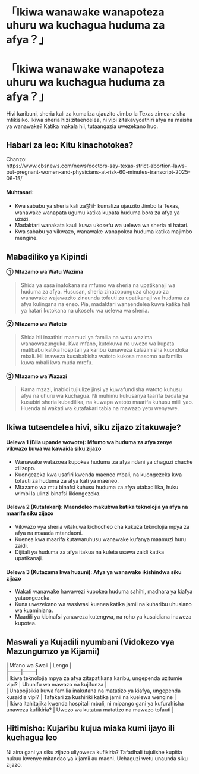 # 「Ikiwa wanawake wanapoteza uhuru wa kuchagua huduma za afya？」

<h1>「Ikiwa wanawake wanapoteza uhuru wa kuchagua huduma za afya？」</h1>
<p>Hivi karibuni, sheria kali za kumaliza ujauzito Jimbo la Texas zimeanzisha mtikisiko. Ikiwa sheria hizi zitaendelea, ni vipi zitakavyoathiri afya na maisha ya wanawake? Katika makala hii, tutaangazia uwezekano huo.</p>
<h2>Habari za leo: Kitu kinachotokea?</h2>
<p>Chanzo:<br />
https://www.cbsnews.com/news/doctors-say-texas-strict-abortion-laws-put-pregnant-women-and-physicians-at-risk-60-minutes-transcript-2025-06-15/</p>
<h4>Muhtasari:</h4>
<ul>
<li>Kwa sababu ya sheria kali za禁止 kumaliza ujauzito Jimbo la Texas, wanawake wanapata ugumu katika kupata huduma bora za afya ya uzazi.</li>
<li>Madaktari wanakata kauli kuwa ukosefu wa uelewa wa sheria ni hatari.</li>
<li>Kwa sababu ya vikwazo, wanawake wanapokea huduma katika majimbo mengine.</li>
</ul>
<h2>Mabadiliko ya Kipindi</h2>
<h4>① Mtazamo wa Watu Wazima</h4>
<blockquote>
<p>Shida ya sasa inatokana na mfumo wa sheria na upatikanaji wa huduma za afya. Hususan, sheria zinazopunguza chaguo za wanawake wajawazito zinaunda tofauti za upatikanaji wa huduma za afya kulingana na eneo. Pia, madaktari wanaendelea kuwa katika hali ya hatari kutokana na ukosefu wa uelewa wa sheria.</p>
</blockquote>
<h4>② Mtazamo wa Watoto</h4>
<blockquote>
<p>Shida hii inaathiri maamuzi ya familia na watu wazima wanaowazunguka. Kwa mfano, kutokuwa na uwezo wa kupata matibabu katika hospitali ya karibu kunaweza kulazimisha kuondoka mbali. Hii inaweza kusababisha watoto kukosa masomo au familia kuwa mbali kwa muda mrefu.</p>
</blockquote>
<h4>③ Mtazamo wa Wazazi</h4>
<blockquote>
<p>Kama mzazi, inabidi tujiulize jinsi ya kuwafundisha watoto kuhusu afya na uhuru wa kuchagua. Ni muhimu kukusanya taarifa badala ya kusubiri sheria kubadilika, na kuwapa watoto maarifa kuhusu miili yao. Huenda ni wakati wa kutafakari tabia na mawazo yetu wenyewe.</p>
</blockquote>
<h2>Ikiwa tutaendelea hivi, siku zijazo zitakuwaje?</h2>
<h4>Uelewa 1 (Bila upande wowote): Mfumo wa huduma za afya zenye vikwazo kuwa wa kawaida siku zijazo</h4>
<ul>
<li>Wanawake watazoea kupokea huduma za afya ndani ya chaguzi chache zilizopo.</li>
<li>Kuongezeka kwa usafiri kwenda maeneo mbali, na kuongezeka kwa tofauti za huduma za afya kati ya maeneo.</li>
<li>Mtazamo wa mtu binafsi kuhusu huduma za afya utabadilika, huku wimbi la ulinzi binafsi likiongezeka.</li>
</ul>
<h4>Uelewa 2 (Kutafakari): Maendeleo makubwa katika teknolojia ya afya na maarifa siku zijazo</h4>
<ul>
<li>Vikwazo vya sheria vitakuwa kichocheo cha kukuza teknolojia mpya za afya na msaada mtandaoni.</li>
<li>Kuenea kwa maarifa kutawaruhusu wanawake kufanya maamuzi huru zaidi.</li>
<li>Dijitali ya huduma za afya itakua na kuleta usawa zaidi katika upatikanaji.</li>
</ul>
<h4>Uelewa 3 (Kutazama kwa huzuni): Afya ya wanawake ikishindwa siku zijazo</h4>
<ul>
<li>Wakati wanawake hawawezi kupokea huduma sahihi, madhara ya kiafya yataongezeka.</li>
<li>Kuna uwezekano wa wasiwasi kuenea katika jamii na kuharibu uhusiano wa kuaminiana.</li>
<li>Maadili ya kibinafsi yanaweza kutengwa, na roho ya kusaidiana inaweza kupotea.</li>
</ul>
<h2>Maswali ya Kujadili nyumbani (Vidokezo vya Mazungumzo ya Kijamii)</h2>
<p>| Mfano wa Swali | Lengo |<br />
|&#8212;&#8212;&#8211;|&#8212;&#8212;&#8211;|<br />
| Ikiwa teknolojia mpya za afya zitapatikana karibu, ungependa uzitumie vipi? | Ubunifu wa mawazo na kujifunza |<br />
| Unapojisikia kuwa familia inakutana na matatizo ya kiafya, ungependa kusaidia vipi? | Tafakari za kushiriki katika jamii na kuelewa wengine |<br />
| Ikiwa itahitajika kwenda hospitali mbali, ni mipango gani ya kufurahisha unaweza kufikiria? | Uwezo wa kutatua matatizo na mawazo tofauti |</p>
<h2>Hitimisho: Kujaribu kujua miaka kumi ijayo ili kuchagua leo</h2>
<p>Ni aina gani ya siku zijazo uliyoweza kufikiria? Tafadhali tujulishe kupitia nukuu kwenye mitandao ya kijamii au maoni. Uchaguzi wetu unaunda siku zijazo.</p>

